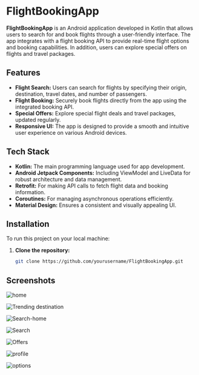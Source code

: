 # FlightBookingApp

**FlightBookingApp** is an Android application developed in Kotlin that allows users to search for and book flights through a user-friendly interface. The app integrates with a flight booking API to provide real-time flight options and booking capabilities. In addition, users can explore special offers on flights and travel packages.

## Features

- **Flight Search:** Users can search for flights by specifying their origin, destination, travel dates, and number of passengers.
- **Flight Booking:** Securely book flights directly from the app using the integrated booking API.
- **Special Offers:** Explore special flight deals and travel packages, updated regularly.
- **Responsive UI:** The app is designed to provide a smooth and intuitive user experience on various Android devices.

## Tech Stack

- **Kotlin:** The main programming language used for app development.
- **Android Jetpack Components:** Including ViewModel and LiveData for robust architecture and data management.
- **Retrofit:** For making API calls to fetch flight data and booking information.
- **Coroutines:** For managing asynchronous operations efficiently.
- **Material Design:** Ensures a consistent and visually appealing UI.

## Installation

To run this project on your local machine:

1. **Clone the repository:**
   ```bash
   git clone https://github.com/yourusername/FlightBookingApp.git
## Screenshots

![home](https://github.com/user-attachments/assets/80e0f1f4-855d-4e5f-b00b-9ccb62761526)

![Trending destination](https://github.com/user-attachments/assets/4d48929f-4ac5-4855-95cc-a23b237a0497)

![Search-home](https://github.com/user-attachments/assets/fdb97712-009a-4e4e-933f-09c908270472)

![Search](https://github.com/user-attachments/assets/6cb73794-34a0-468a-af9f-e67347a1b5db)

![Offers](https://github.com/user-attachments/assets/9e4f522e-9647-4eea-b195-0ac5f6fadb38)

![profile](https://github.com/user-attachments/assets/0ef3d5a2-d001-49a0-a869-9e0573f721a2)

![options](https://github.com/user-attachments/assets/3822c1ee-1e2e-4091-a66f-3af50df7a4ce)
